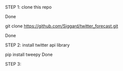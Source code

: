 <p>STEP 1: clone this repo</p>
Done

git clone https://github.com/Siggard/twitter_forecast.git

Done

<p>STEP 2: install twitter api library</p>


pip install tweepy
Done

<p>STEP 3:</p>
